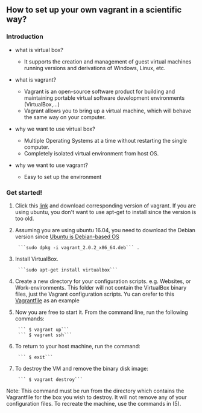 ## How to set up your own vagrant in a scientific way?

### Introduction

* what is virtual box?

  - It supports the creation and management of guest virtual machines running versions and derivations of Windows, Linux, etc.
  
* what is vagrant?

  - Vagrant is an open-source software product for building and maintaining portable virtual software development environments (VirtualBox,...)
  - Vagrant allows you to bring up a virtual machine, which will behave the same way on your computer.
  
* why we want to use virtual box?

  - Multiple Operating Systems at a time without restarting the single computer.
  - Completely isolated virtual environment from host OS. 
 
* why we want to use vagrant?
  - Easy to set up the environment

### Get started!

1. Click this [link](https://www.vagrantup.com/downloads.html) and download corresponding version of vagrant. If you are using ubuntu, you don't want to use apt-get to install since the version is too old.

2. Assuming you are using ubuntu 16.04, you need to download the Debian version since [Ubuntu is Debian-based OS](https://unix.stackexchange.com/questions/28324/how-is-ubuntu-based-on-debian)

        ```sudo dpkg -i vagrant_2.0.2_x86_64.deb``` . 

3. Install VirtualBox.

        ```sudo apt-get install virtualbox```

4. Create a new directory for your configuration scripts. e.g. Websites, or Work-environments. This folder will not contain the VirtualBox binary files, just the Vagrant configuration scripts. 
Yu can orefer to this [Vagrantfile](https://github.com/alfredcoder/configuration-summary/blob/master/vagrant-set-up/Vagrantfile) as an example

5. Now you are free to start it. From the command line, run the following commands:

        ``` $ vagrant up```
        ``` $ vagrant ssh```
        
6. To return to your host machine, run the command:

        ``` $ exit```
        
7. To destroy the VM and remove the binary disk image:

        ``` $ vagrant destroy``` 
        
Note: This command must be run from the directory which contains the Vagrantfile for the box you wish to destroy. It will not remove any of your configuration files. To recreate the machine, use the commands in (5).
